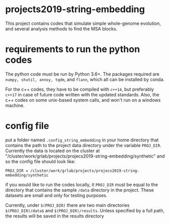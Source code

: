 # projects2019-string-embedding
This project contains codes that simulate simple whole-genome evolution, and several analysis methods to find the MSA blocks.

# requirements to run the python codes
The python code must be run by Python 3.6+. The packages required are `numpy, shutil, annoy, tqdm`, and `flann`, which all can be installed by conda. 

For the c++ codes, they have to be compiled with `c++14`, but preferably `c++17` in case of future code written with the updated standards. Also, the c++ codes on some unix-based system calls, and won't run on a windows machine.

# config file

put a folder named `.config_string_embedding` in your home  directory that contains the path to the project data directory under the variable `PROJ_DIR`. Currently the data is located on the cluster at "/cluster/work/grlab/projects/projecs2019-string-embedding/synthetic" and so the config file should look like:

`PROJ_DIR = /cluster/work/grlab/projects/projecs2019-string-embedding/synthetic`

if you would like to run the codes locally, it `PROJ_DIR` must be equal to the directory that contains the sample `/data` directory in the project. These datasets are small and only for testing purposes. 

Currently, under `$(PROJ_DIR)` there are two main directories `$(PROJ_DIR)/data$` and `$(PROJ_DIR)/results`. Unless specified by a full path, the results will be saved in the results directory
